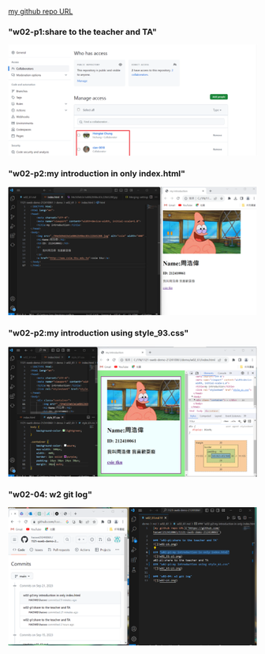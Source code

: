 [my github repo URL]('https://github.com/Jun206/1121-sweb-demo-209410793')

### "w02-p1:share to the teacher and TA"

![](w02-p1.png)

### "w02-p2:my introduction in only index.html"

![](w02-p2.png)

### "w02-p2:my introduction using style_93.css"

![](w02-p3.png)

### "w02-04: w2 git log"

![](w02-p4.png)
